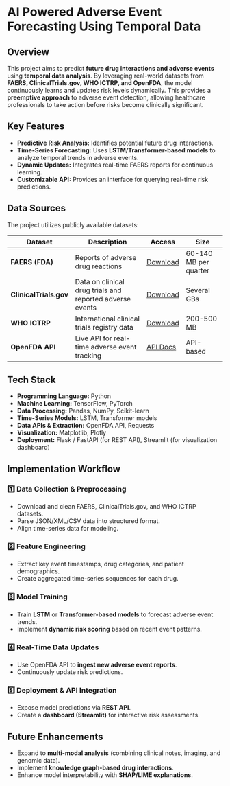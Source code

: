 # AI Powered Adverse Event Forecasting Using Temporal Data


## Overview
This project aims to predict **future drug interactions and adverse events** using **temporal data analysis**. By leveraging real-world datasets from **FAERS, ClinicalTrials.gov, WHO ICTRP, and OpenFDA**, the model continuously learns and updates risk levels dynamically. This provides a **preemptive approach** to adverse event detection, allowing healthcare professionals to take action before risks become clinically significant.

##  Key Features
- **Predictive Risk Analysis:** Identifies potential future drug interactions.
- **Time-Series Forecasting:** Uses **LSTM/Transformer-based models** to analyze temporal trends in adverse events.
- **Dynamic Updates:** Integrates real-time FAERS reports for continuous learning.
- **Customizable API:** Provides an interface for querying real-time risk predictions.

## Data Sources
The project utilizes publicly available datasets:

| Dataset | Description | Access | Size |
|---------|-------------|--------|------|
| **FAERS (FDA)** | Reports of adverse drug reactions | [Download](https://fis.fda.gov/extensions/FPD-QDE-FAERS/FPD-QDE-FAERS.html) | 60-140 MB per quarter |
| **ClinicalTrials.gov** | Data on clinical drug trials and reported adverse events | [Download](https://clinicaltrials.gov/ct2/resources/download) | Several GBs |
| **WHO ICTRP** | International clinical trials registry data | [Download](https://www.who.int/clinical-trials-registry-platform/network/who-data-set/downloading-records-from-the-ictrp-database) | 200-500 MB |
| **OpenFDA API** | Live API for real-time adverse event tracking | [API Docs](https://open.fda.gov/apis/drug/event/) | API-based |

## Tech Stack
- **Programming Language:** Python
- **Machine Learning:** TensorFlow, PyTorch
- **Data Processing:** Pandas, NumPy, Scikit-learn
- **Time-Series Models:** LSTM, Transformer models
- **Data APIs & Extraction:** OpenFDA API, Requests
- **Visualization:** Matplotlib, Plotly
- **Deployment:** Flask / FastAPI (for REST API), Streamlit (for visualization dashboard)

## Implementation Workflow
### 1️⃣ **Data Collection & Preprocessing**
- Download and clean FAERS, ClinicalTrials.gov, and WHO ICTRP datasets.
- Parse JSON/XML/CSV data into structured format.
- Align time-series data for modeling.

### 2️⃣ **Feature Engineering**
- Extract key event timestamps, drug categories, and patient demographics.
- Create aggregated time-series sequences for each drug.

### 3️⃣ **Model Training**
- Train **LSTM** or **Transformer-based models** to forecast adverse event trends.
- Implement **dynamic risk scoring** based on recent event patterns.

### 4️⃣ **Real-Time Data Updates**
- Use OpenFDA API to **ingest new adverse event reports**.
- Continuously update risk predictions.

### 5️⃣ **Deployment & API Integration**
- Expose model predictions via **REST API**.
- Create a **dashboard (Streamlit)** for interactive risk assessments.


## Future Enhancements
- Expand to **multi-modal analysis** (combining clinical notes, imaging, and genomic data).
- Implement **knowledge graph-based drug interactions**.
- Enhance model interpretability with **SHAP/LIME explanations**.



